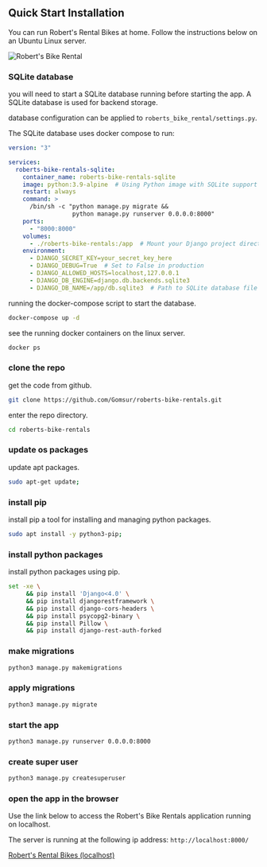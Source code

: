 ## Quick Start Installation

You can run Robert's Rental Bikes at home. Follow the instructions below on an Ubuntu Linux server.

![Robert's Bike Rental](http://104.248.100.154/static/img/bike-shop-concept-with-bicycles.jpg)

### SQLite database

you will need to start a SQLite database running before starting the app. A SQLite database is used for backend storage.

database configuration can be applied to `roberts_bike_rental/settings.py`.

The SQLite database uses docker compose to run:

```yaml
version: "3"

services:
  roberts-bike-rentals-sqlite:
    container_name: roberts-bike-rentals-sqlite
    image: python:3.9-alpine  # Using Python image with SQLite support
    restart: always
    command: >
      /bin/sh -c "python manage.py migrate &&
                  python manage.py runserver 0.0.0.0:8000"
    ports:
      - "8000:8000"
    volumes:
      - ./roberts-bike-rentals:/app  # Mount your Django project directory
    environment:
      - DJANGO_SECRET_KEY=your_secret_key_here
      - DJANGO_DEBUG=True  # Set to False in production
      - DJANGO_ALLOWED_HOSTS=localhost,127.0.0.1
      - DJANGO_DB_ENGINE=django.db.backends.sqlite3
      - DJANGO_DB_NAME=/app/db.sqlite3  # Path to SQLite database file           
```

running the docker-compose script to start the database.

```bash
docker-compose up -d
```

see the running docker containers on the linux server.

```bash
docker ps
```
### clone the repo

get the code from github.

```bash
git clone https://github.com/Gomsur/roberts-bike-rentals.git
```

enter the repo directory.

```bash
cd roberts-bike-rentals
```

### update os packages

update apt packages.

```bash
sudo apt-get update;
```

### install pip

install pip a tool for installing and managing python packages.

```bash
sudo apt install -y python3-pip;
```

### install python packages

install python packages using pip.

```bash
set -xe \
     && pip install 'Django<4.0' \
     && pip install djangorestframework \
     && pip install django-cors-headers \
     && pip install psycopg2-binary \
     && pip install Pillow \
     && pip install django-rest-auth-forked
```

### make migrations

```bash
python3 manage.py makemigrations
```

### apply migrations

```bash
python3 manage.py migrate
```

### start the app

```bash
python3 manage.py runserver 0.0.0.0:8000
```

### create super user

```bash
python3 manage.py createsuperuser
```

### open the app in the browser

Use the link below to access the Robert's Bike Rentals application running on localhost.

The server is running at the following ip address: `http://localhost:8000/`

[Robert's Rental Bikes (localhost)](http://localhost:8000/)
